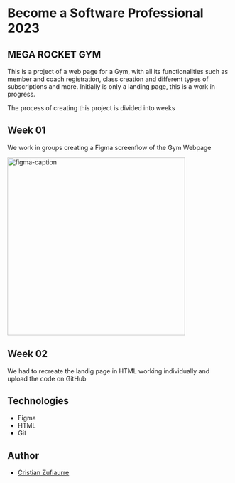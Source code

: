 # Become a Software Professional 2023
## MEGA ROCKET GYM
This is a project of a web page for a Gym, with all its functionalities such as member and coach registration, class creation and different types of subscriptions and more. Initially is only a landing page, this is a work in progress.

The process of creating this project is divided into weeks

## Week 01

We work in groups creating a Figma screenflow of the Gym Webpage


<img width="400" alt="figma-caption" src="https://user-images.githubusercontent.com/62515196/228382328-5a3430fd-73c8-4497-9686-76d2a2e8bbda.png">

## Week 02

We had to recreate the landig page in HTML working individually and upload the code on GitHub 

## Technologies
- Figma
- HTML
- Git

## Author
- [Cristian Zufiaurre](https://github.com/Bigzufi)